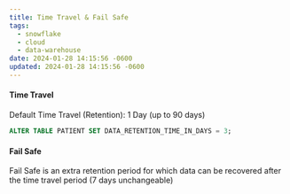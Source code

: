 ```yaml
---
title: Time Travel & Fail Safe
tags:
  - snowflake
  - cloud
  - data-warehouse
date: 2024-01-28 14:15:56 -0600
updated: 2024-01-28 14:15:56 -0600
---
```


#### Time Travel
Default Time Travel (Retention): 1 Day (up to 90 days)

````sql
ALTER TABLE PATIENT SET DATA_RETENTION_TIME_IN_DAYS = 3;
````

#### Fail Safe
Fail Safe is an extra retention period for which data can be recovered after the time travel period (7 days unchangeable)
